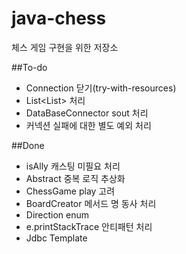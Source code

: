 # java-chess
체스 게임 구현을 위한 저장소

##To-do
 - Connection 닫기(try-with-resources)
 - List<List<String>> 처리
 - DataBaseConnector sout 처리
 - 커넥션 실패에 대한 별도 예외 처리

##Done
 - isAlly 캐스팅 미필요 처리
 - Abstract 중복 로직 추상화
 - ChessGame play 고려
 - BoardCreator 메서드 명 동사 처리
 - Direction enum
 - e.printStackTrace 안티패턴 처리
 - Jdbc Template


